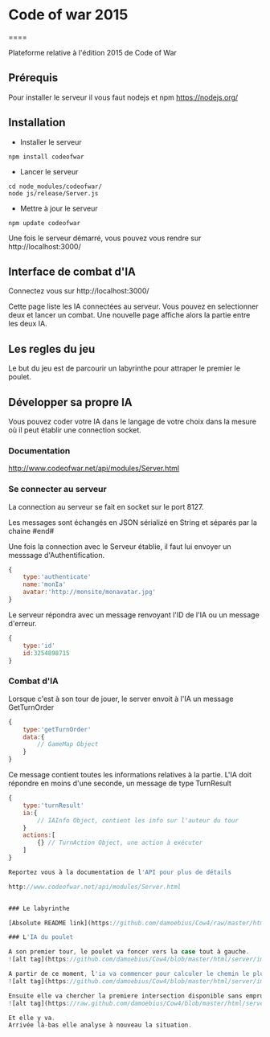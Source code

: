 # Code of war 2015
====

Plateforme relative à l'édition 2015 de Code of War

## Prérequis
Pour installer le serveur il vous faut nodejs et npm
https://nodejs.org/


## Installation

* Installer le serveur

```shell
npm install codeofwar
```

* Lancer le serveur

```shell
cd node_modules/codeofwar/
node js/release/Server.js 
```

* Mettre à jour le serveur

```shell
npm update codeofwar
```

Une fois le serveur démarré, vous pouvez vous rendre sur http://localhost:3000/

## Interface de combat d'IA

Connectez vous sur http://localhost:3000/

Cette page liste les IA connectées au serveur. Vous pouvez en selectionner deux et lancer un combat.
Une nouvelle page affiche alors la partie entre les deux IA.


## Les regles du jeu

Le but du jeu est de parcourir un labyrinthe pour attraper le premier le poulet.


## Développer sa propre IA

Vous pouvez coder votre IA dans le langage de votre choix dans la mesure où il peut établir une connection socket.

### Documentation
http://www.codeofwar.net/api/modules/Server.html

### Se connecter au serveur
La connection au serveur se fait en socket sur le port 8127.

Les messages sont échangés en JSON sérializé en String et séparés par la chaine #end#

Une fois la connection avec le Serveur établie, il faut lui envoyer un messsage d'Authentification.

```javascript
{
    type:'authenticate'
    name:'monIa'
    avatar:'http://monsite/monavatar.jpg'
}
```

Le serveur répondra avec un message renvoyant l'ID de l'IA ou un message d'erreur.


```javascript
{
    type:'id'
    id:3254898715
}
```

### Combat d'IA

Lorsque c'est à son tour de jouer, le server envoit à l'IA un message GetTurnOrder

```javascript
{
    type:'getTurnOrder'
    data:{
        // GameMap Object
    }
}
```

Ce message contient toutes les informations relatives à la partie.
L'IA doit répondre en moins d'une seconde, un message de type TurnResult

```javascript
{
    type:'turnResult'
    ia:{
        // IAInfo Object, contient les info sur l'auteur du tour
    }
    actions:[
        {} // TurnAction Object, une action à exécuter
    ]
}

Reportez vous à la documentation de l'API pour plus de détails

http://www.codeofwar.net/api/modules/Server.html


### Le labyrinthe

[Absolute README link](https://github.com/damoebius/Cow4/raw/master/html/server/images/map.png)

### L'IA du poulet

A son premier tour, le poulet va foncer vers la case tout à gauche.
![alt tag](https://github.com/damoebius/Cow4/blob/master/html/server/images/firstMove.png)

A partir de ce moment, l'ia va commencer pour calculer le chemin le plus rapide pour atteindre ses deux adversaires
![alt tag](https://github.com/damoebius/Cow4/blob/master/html/server/images/findIa.png)

Ensuite elle va chercher la premiere intersection disponible sans emprunter une route vers une IA.
![alt tag](https://raw.github.com/damoebius/Cow4/blob/master/html/server/images/findIntersection.png)

Et elle y va.
Arrivée là-bas elle analyse à nouveau la situation.





